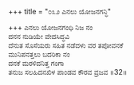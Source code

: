 +++
title = "೦೩೨ ಎನಲು ಯೋಜನಗನ್ಧಿ"

+++
ಎನಲು ಯೋಜನಗಂಧಿ ನಿಜ ನಂ  
ದನನ ನುಡಿಯೇ ವೇದಸಿದ್ಧವಿ  
ದೆನುತ ಸೊಸೆಯರು ಸಹಿತ ನಡೆದಳು ವರ ತಪೋವನಕೆ   
ಮುನಿಪನತ್ತಲು ಬದರಿಕಾ ನಂ  
ದನಕೆ ಮರಳಿದನಿತ್ತ ಗಂಗಾ  
ತನುಜ ಸಲಹಿದನಖಿಳ ಪಾಂಡವ ಕೌರವ ವ್ರಜವ     ॥32॥